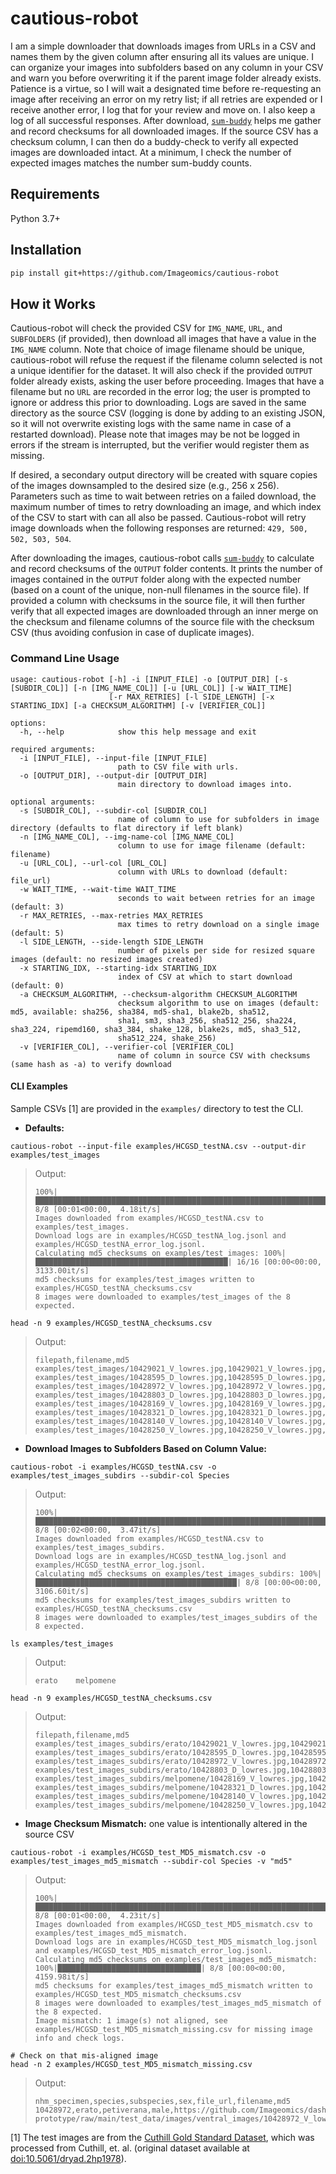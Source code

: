 # cautious-robot

I am a simple downloader that downloads images from URLs in a CSV and names them by the given column after ensuring all its values are unique. I can organize your images into subfolders based on any column in your CSV and warn you before overwriting it if the parent image folder already exists. Patience is a virtue, so I will wait a designated time before re-requesting an image after receiving an error on my retry list; if all retries are expended or I receive another error, I log that for your review and move on. I also keep a log of all successful responses. After download, [`sum-buddy`](https://github.com/Imageomics/sum-buddy) helps me gather and record checksums for all downloaded images. If the source CSV has a checksum column, I can then do a buddy-check to verify all expected images are downloaded intact. At a minimum, I check the number of expected images matches the number sum-buddy counts.

## Requirements
Python 3.7+

## Installation
```bash
pip install git+https://github.com/Imageomics/cautious-robot
```

## How it Works

Cautious-robot will check the provided CSV for `IMG_NAME`, `URL`, and `SUBFOLDERS` (if provided), then download all images that have a value in the `IMG_NAME` column. Note that choice of image filename should be unique, cautious-robot will refuse the request if the filename column selected is not a unique identifier for the dataset. It will also check if the provided `OUTPUT` folder already exists, asking the user before proceeding. Images that have a filename but no `URL` are recorded in the error log; the user is prompted to ignore or address this prior to downloading. Logs are saved in the same directory as the source CSV (logging is done by adding to an existing JSON, so it will not overwrite existing logs with the same name in case of a restarted download). Please note that images may be not be logged in errors if the stream is interrupted, but the verifier would register them as missing.

If desired, a secondary output directory will be created with square copies of the images downsampled to the desired size (e.g., 256 x 256). Parameters such as time to wait between retries on a failed download, the maximum number of times to retry downloading an image, and which index of the CSV to start with can all also be passed. Cautious-robot will retry image downloads when the following responses are returned: `429, 500, 502, 503, 504`.

After downloading the images, cautious-robot calls [`sum-buddy`](https://github.com/Imageomics/sum-buddy) to calculate and record checksums of the `OUTPUT` folder contents. It prints the number of images contained in the `OUTPUT` folder along with the expected number (based on a count of the unique, non-null filenames in the source file). If provided a column with checksums in the source file, it will then further verify that all expected images are downloaded through an inner merge on the checksum and filename columns of the source file with the checksum CSV (thus avoiding confusion in case of duplicate images).

### Command Line Usage
```
usage: cautious-robot [-h] -i [INPUT_FILE] -o [OUTPUT_DIR] [-s [SUBDIR_COL]] [-n [IMG_NAME_COL]] [-u [URL_COL]] [-w WAIT_TIME]
                      [-r MAX_RETRIES] [-l SIDE_LENGTH] [-x STARTING_IDX] [-a CHECKSUM_ALGORITHM] [-v [VERIFIER_COL]]

options:
  -h, --help            show this help message and exit

required arguments:
  -i [INPUT_FILE], --input-file [INPUT_FILE]
                        path to CSV file with urls.
  -o [OUTPUT_DIR], --output-dir [OUTPUT_DIR]
                        main directory to download images into.

optional arguments:
  -s [SUBDIR_COL], --subdir-col [SUBDIR_COL]
                        name of column to use for subfolders in image directory (defaults to flat directory if left blank)
  -n [IMG_NAME_COL], --img-name-col [IMG_NAME_COL]
                        column to use for image filename (default: filename)
  -u [URL_COL], --url-col [URL_COL]
                        column with URLs to download (default: file_url)
  -w WAIT_TIME, --wait-time WAIT_TIME
                        seconds to wait between retries for an image (default: 3)
  -r MAX_RETRIES, --max-retries MAX_RETRIES
                        max times to retry download on a single image (default: 5)
  -l SIDE_LENGTH, --side-length SIDE_LENGTH
                        number of pixels per side for resized square images (default: no resized images created)
  -x STARTING_IDX, --starting-idx STARTING_IDX
                        index of CSV at which to start download (default: 0)
  -a CHECKSUM_ALGORITHM, --checksum-algorithm CHECKSUM_ALGORITHM
                        checksum algorithm to use on images (default: md5, available: sha256, sha384, md5-sha1, blake2b, sha512,
                        sha1, sm3, sha3_256, sha512_256, sha224, sha3_224, ripemd160, sha3_384, shake_128, blake2s, md5, sha3_512,
                        sha512_224, shake_256)
  -v [VERIFIER_COL], --verifier-col [VERIFIER_COL]
                        name of column in source CSV with checksums (same hash as -a) to verify download
```

#### CLI Examples

Sample CSVs [1] are provided in the `examples/` directory to test the CLI.

- **Defaults:**
```
cautious-robot --input-file examples/HCGSD_testNA.csv --output-dir examples/test_images
```
 > Output:
 > ```console
 > 100%|██████████████████████████████████████████████████████████████████| 8/8 [00:01<00:00,  4.18it/s]
 > Images downloaded from examples/HCGSD_testNA.csv to examples/test_images.
 > Download logs are in examples/HCGSD_testNA_log.jsonl and examples/HCGSD_testNA_error_log.jsonl.
 > Calculating md5 checksums on examples/test_images: 100%|███████████████████████████████████████████| 16/16 [00:00<00:00, 3133.00it/s]
 > md5 checksums for examples/test_images written to examples/HCGSD_testNA_checksums.csv
 > 8 images were downloaded to examples/test_images of the 8 expected.
 > ```
```
head -n 9 examples/HCGSD_testNA_checksums.csv
```
 > Output:
 > ```console
 > filepath,filename,md5
 > examples/test_images/10429021_V_lowres.jpg,10429021_V_lowres.jpg,c6aeb9d2f6db412ff5be0eb0b5435b83
 > examples/test_images/10428595_D_lowres.jpg,10428595_D_lowres.jpg,55882a0f3fdf8a68579c07254395653b
 > examples/test_images/10428972_V_lowres.jpg,10428972_V_lowres.jpg,0047e7454ce444f67fee1c90cc3ba9cb
 > examples/test_images/10428803_D_lowres.jpg,10428803_D_lowres.jpg,d8bfb73f2d3556390de04aa98822b815
 > examples/test_images/10428169_V_lowres.jpg,10428169_V_lowres.jpg,042c9dc294d589ce3f140f14ddab0166
 > examples/test_images/10428321_D_lowres.jpg,10428321_D_lowres.jpg,fbeeed30274e424831b06360b587ceb3
 > examples/test_images/10428140_V_lowres.jpg,10428140_V_lowres.jpg,c11538f2de5a5e2d6013fc800848d43a
 > examples/test_images/10428250_V_lowres.jpg,10428250_V_lowres.jpg,14ac99b1a9913a9d420f21b94d6136d6
 > ```

- **Download Images to Subfolders Based on Column Value:**
```
cautious-robot -i examples/HCGSD_testNA.csv -o examples/test_images_subdirs --subdir-col Species
```
 > Output:
 > ```console
 > 100%|██████████████████████████████████████████████████████████████████████████████████████████████████| 8/8 [00:02<00:00,  3.47it/s]
 > Images downloaded from examples/HCGSD_testNA.csv to examples/test_images_subdirs.
 > Download logs are in examples/HCGSD_testNA_log.jsonl and examples/HCGSD_testNA_error_log.jsonl.
 > Calculating md5 checksums on examples/test_images_subdirs: 100%|█████████████████████████████████████████████| 8/8 [00:00<00:00, 3106.60it/s]
 > md5 checksums for examples/test_images_subdirs written to examples/HCGSD_testNA_checksums.csv
 > 8 images were downloaded to examples/test_images_subdirs of the 8 expected.
 > ```
```
ls examples/test_images
```
 > Output:
 > ```console
 > erato	melpomene
 > ```

```
head -n 9 examples/HCGSD_testNA_checksums.csv
```
 > Output:
 > ```console
 > filepath,filename,md5
 > examples/test_images_subdirs/erato/10429021_V_lowres.jpg,10429021_V_lowres.jpg,c6aeb9d2f6db412ff5be0eb0b5435b83
 > examples/test_images_subdirs/erato/10428595_D_lowres.jpg,10428595_D_lowres.jpg,55882a0f3fdf8a68579c07254395653b
 > examples/test_images_subdirs/erato/10428972_V_lowres.jpg,10428972_V_lowres.jpg,0047e7454ce444f67fee1c90cc3ba9cb
 > examples/test_images_subdirs/erato/10428803_D_lowres.jpg,10428803_D_lowres.jpg,d8bfb73f2d3556390de04aa98822b815
 > examples/test_images_subdirs/melpomene/10428169_V_lowres.jpg,10428169_V_lowres.jpg,042c9dc294d589ce3f140f14ddab0166
 > examples/test_images_subdirs/melpomene/10428321_D_lowres.jpg,10428321_D_lowres.jpg,fbeeed30274e424831b06360b587ceb3
 > examples/test_images_subdirs/melpomene/10428140_V_lowres.jpg,10428140_V_lowres.jpg,c11538f2de5a5e2d6013fc800848d43a
 > examples/test_images_subdirs/melpomene/10428250_V_lowres.jpg,10428250_V_lowres.jpg,14ac99b1a9913a9d420f21b94d6136d6
 > ```

- **Image Checksum Mismatch:** one value is intentionally altered in the source CSV
```
cautious-robot -i examples/HCGSD_test_MD5_mismatch.csv -o examples/test_images_md5_mismatch --subdir-col Species -v "md5"
```
 > Output:
 > ```console
 > 100%|██████████████████████████████████████████████████████████████████████████████████████████████████| 8/8 [00:01<00:00,  4.23it/s]
 > Images downloaded from examples/HCGSD_test_MD5_mismatch.csv to examples/test_images_md5_mismatch.
 > Download logs are in examples/HCGSD_test_MD5_mismatch_log.jsonl and examples/HCGSD_test_MD5_mismatch_error_log.jsonl.
 > Calculating md5 checksums on examples/test_images_md5_mismatch: 100%|████████████████████████████████| 8/8 [00:00<00:00, 4159.98it/s]
 > md5 checksums for examples/test_images_md5_mismatch written to examples/HCGSD_test_MD5_mismatch_checksums.csv
 > 8 images were downloaded to examples/test_images_md5_mismatch of the 8 expected.
 > Image mismatch: 1 image(s) not aligned, see examples/HCGSD_test_MD5_mismatch_missing.csv for missing image info and check logs.
 > ```
```
# Check on that mis-aligned image
head -n 2 examples/HCGSD_test_MD5_mismatch_missing.csv
```
 > Output:
 > ```console
 > nhm_specimen,species,subspecies,sex,file_url,filename,md5
 > 10428972,erato,petiverana,male,https://github.com/Imageomics/dashboard-prototype/raw/main/test_data/images/ventral_images/10428972_V_lowres.png,10428972_V_lowres.jpg,mismatch
 > ```

[1] The test images are from the [Cuthill Gold Standard Dataset](https://huggingface.co/datasets/imageomics/Curated_GoldStandard_Hoyal_Cuthill), which was processed from Cuthill, et. al. (original dataset available at [doi:10.5061/dryad.2hp1978](https://doi.org/10.5061/dryad.2hp1978)).

